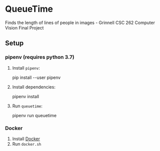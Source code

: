 # QueueTime
Finds the length of lines of people in images - Grinnell CSC 262 Computer Vision Final Project

## Setup
### pipenv (requires python 3.7)
1. Install `pipenv`:

    pip install --user pipenv

2. Install dependencies:

    pipenv install

3. Run `queuetime`:

    pipenv run queuetime

### Docker
1. Install [Docker](https://www.docker.com/get-started)
2. Run `docker.sh`
